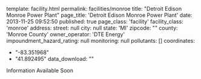 template: facility.html
permalink: facilities/monroe
title: "Detroit Edison Monroe Power Plant"
page_title: 'Detroit Edison Monroe Power Plant'
date: 2013-11-25 09:52:50
published: true
page_class: 'facility'
facility_class: 'monroe'
address: 
  street: null
  city: null
  state: 'MI'
  zipcode: ""
  county: 'Monroe County'
owner_operator: 'DTE Energy'
impoundment_hazard_rating: null
monitoring: null
pollutants: []
coordinates: 
  - "-83.351968"
  - "41.892495"
data_download: ""

Information Available Soon